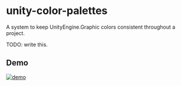 # unity-color-palettes

A system to keep UnityEngine.Graphic colors consistent throughout a project.

TODO: write this.

## Demo

[![demo](https://i.imgur.com/pCBwgqv.gif)](https://imgur.com/yuWvXo9)

